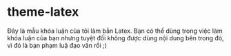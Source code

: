 theme-latex
===========

Đây là mẫu khóa luận của tôi làm bằn Latex. Bạn có thể dùng trong việc làm khóa luận của bạn nhưng tuyệt đối không được dùng nội dung bên trong đó, vì đó là bạn phạm luậ đạo văn rồi ;)
